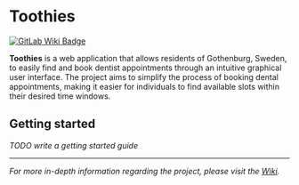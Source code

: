 <h1>Toothies</h1>

[![GitLab Wiki Badge](https://img.shields.io/badge/GitLab-Wiki-d94a34.svg?logo=gitlab)](https://git.chalmers.se/courses/dit355/2024/student_teams/dit356_2024_04/toothies.wiki.git)

**Toothies** is a web application that allows residents of Gothenburg, Sweden, to easily find and book dentist appointments through an intuitive graphical user interface. The project aims to simplify the process of booking dental appointments, making it easier for individuals to find available slots within their desired time windows.

## Getting started

*TODO write a getting started guide*

<hr>

*For more in-depth information regarding the project, please visit the [Wiki](https://git.chalmers.se/courses/dit355/2024/student_teams/dit356_2024_04/toothies.wiki.git).*
